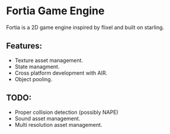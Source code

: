 # Fortia Game Engine

Fortia is a 2D game engine inspired by flixel and built on starling.

## Features:
 * Texture asset management.
 * State managment.
 * Cross platform development with AIR.
 * Object pooling.


## TODO:
 * Proper collision detection (possibly NAPE)
 * Sound asset management.
 * Multi resolution asset management.
